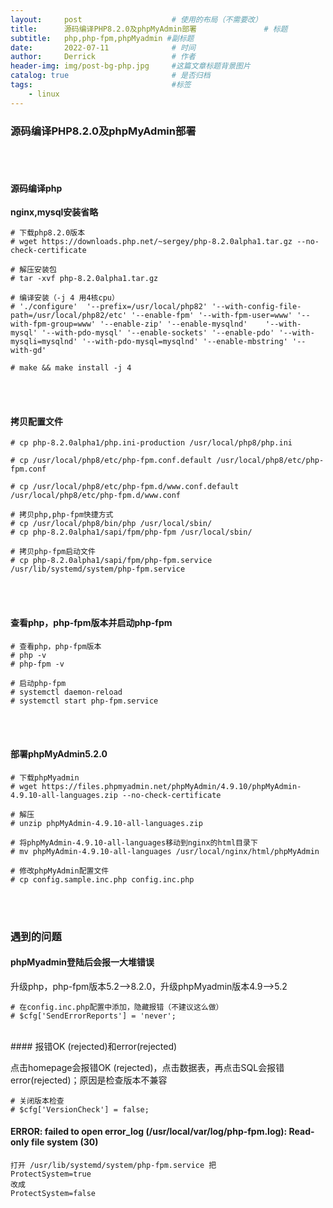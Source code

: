 ```yaml
---
layout:     post   				    # 使用的布局（不需要改）
title:      源码编译PHP8.2.0及phpMyAdmin部署 				# 标题 
subtitle:   php,php-fpm,phpMyadmin #副标题
date:       2022-07-11 				# 时间
author:     Derrick 				# 作者
header-img: img/post-bg-php.jpg 	#这篇文章标题背景图片
catalog: true 						# 是否归档
tags:								#标签
    - linux
---
```


### 源码编译PHP8.2.0及phpMyAdmin部署

<br/><br/>
#### 源码编译php

**nginx,mysql安装省略**


```
# 下载php8.2.0版本
# wget https://downloads.php.net/~sergey/php-8.2.0alpha1.tar.gz --no-check-certificate

# 解压安装包
# tar -xvf php-8.2.0alpha1.tar.gz 

# 编译安装（-j 4 用4核cpu）
# './configure'  '--prefix=/usr/local/php82' '--with-config-file-path=/usr/local/php82/etc' '--enable-fpm' '--with-fpm-user=www' '--with-fpm-group=www' '--enable-zip' '--enable-mysqlnd'    '--with-mysql' '--with-pdo-mysql' '--enable-sockets' '--enable-pdo' '--with-mysqli=mysqlnd' '--with-pdo-mysql=mysqlnd' '--enable-mbstring' '--with-gd'

# make && make install -j 4
```

<br/><br/>
#### 拷贝配置文件

```
# cp php-8.2.0alpha1/php.ini-production /usr/local/php8/php.ini

# cp /usr/local/php8/etc/php-fpm.conf.default /usr/local/php8/etc/php-fpm.conf

# cp /usr/local/php8/etc/php-fpm.d/www.conf.default /usr/local/php8/etc/php-fpm.d/www.conf

# 拷贝php,php-fpm快捷方式
# cp /usr/local/php8/bin/php /usr/local/sbin/
# cp php-8.2.0alpha1/sapi/fpm/php-fpm /usr/local/sbin/

# 拷贝php-fpm启动文件
# cp php-8.2.0alpha1/sapi/fpm/php-fpm.service /usr/lib/systemd/system/php-fpm.service
```
<br/><br/>
#### 查看php，php-fpm版本并启动php-fpm

```
# 查看php，php-fpm版本
# php -v
# php-fpm -v

# 启动php-fpm
# systemctl daemon-reload 
# systemctl start php-fpm.service
```

<br/><br/>
#### 部署phpMyAdmin5.2.0

```
# 下载phpMyadmin
# wget https://files.phpmyadmin.net/phpMyAdmin/4.9.10/phpMyAdmin-4.9.10-all-languages.zip --no-check-certificate

# 解压
# unzip phpMyAdmin-4.9.10-all-languages.zip

# 将phpMyAdmin-4.9.10-all-languages移动到nginx的html目录下
# mv phpMyAdmin-4.9.10-all-languages /usr/local/nginx/html/phpMyAdmin

# 修改phpMyAdmin配置文件
# cp config.sample.inc.php config.inc.php 
```

<br/><br/>
### 遇到的问题

#### phpMyadmin登陆后会报一大堆错误

升级php，php-fpm版本5.2——>8.2.0，升级phpMyadmin版本4.9——>5.2
```
# 在config.inc.php配置中添加，隐藏报错（不建议这么做）
# $cfg['SendErrorReports'] = 'never';
```


<br/>
#### 报错OK (rejected)和error(rejected)

点击homepage会报错OK (rejected)，点击数据表，再点击SQL会报错error(rejected)；原因是检查版本不兼容

```
# 关闭版本检查
# $cfg['VersionCheck'] = false;
```

#### ERROR: failed to open error_log (/usr/local/var/log/php-fpm.log): Read-only file system (30)

```
打开 /usr/lib/systemd/system/php-fpm.service 把
ProtectSystem=true
改成
ProtectSystem=false
```